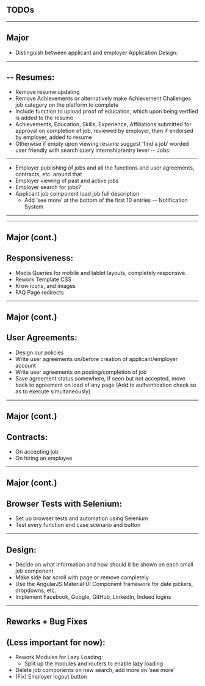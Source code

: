 TODOs
-----
---
Major 
------
* Distinguish between applicant and employer
Application Design:
-------------------
--
Resumes:
--------
* Remove resume updating
* Remove Achievements or alternatively make Achievement Challenges job category on the platform to complete
* Include function to upload proof of education, which upon being verified is added to the resume
* Achievements, Education, Skills, Experience, Affiliations submitted for approval on completion of job, reviewed by employer, then if endorsed by employer, added to resume
* Otherwise if empty upon viewing resume suggest ‘find a job’ worded user friendly with search query internship/entry level
--
Jobs:
-----
* Employer publishing of jobs and all the functions and user agreements, contracts, etc. around that
* Employer viewing of past and active jobs
* Employer search for jobs?
* Applicant job component load job full description
    * Add ‘see more’ at the bottom of the first 10 entries
--
Notification System
-------------------
---
Major (cont.)
------
Responsiveness: 
---------------
* Media Queries for mobile and tablet layouts, completely responsive.
* Rework Template CSS
* Krow icons, and images
* FAQ Page redirects 
---
Major (cont.)
------
User Agreements:
----------------
* Design our policies 
* Write user agreements on/before creation of applicant/employer account 
* Write user agreements on posting/completion of job
* Save agreement status somewhere, if seen but not accepted, move back to agreement on load of any page (Add to authentication check so as to execute simultaneously)
---
Major (cont.)
-----
Contracts:
----------
* On accepting job
* On hiring an employee 
---
Major (cont.)
-----
Browser Tests with Selenium:
----------------------------
* Set up browser tests and automation using Selenium 
* Test every function end case scenario and button
---
Design: 
-------
* Decide on what information and how should it be shown on each small job component
* Make side bar scroll with page or remove completely
* Use the AngularJS Material UI Component framework for date pickers, dropdowns, etc.
* Implement Facebook, Google, GitHub, LinkedIn, Indeed logins 
---
Reworks + Bug Fixes 
-------------------
(Less important for now):
-------------------------
* Rework Modules for Lazy Loading:
    * Split up the modules and routers to enable lazy loading
* Delete job components on new search, add more on ‘see more’
* (Fix) Employer logout button